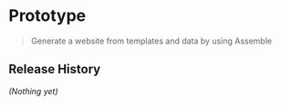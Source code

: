 # Prototype

> Generate a website from templates and data by using Assemble

## Release History
_(Nothing yet)_
